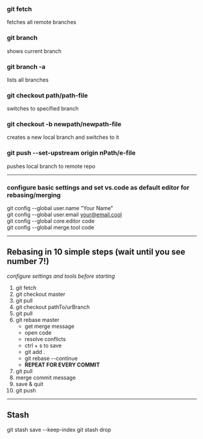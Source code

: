 ### git fetch
fetches all remote branches

### git branch
shows current branch

### git branch -a
lists all branches

### git checkout path/path-file
switches to specified branch

### git checkout -b newpath/newpath-file
creates a new local branch and switches to it

### git push --set-upstream origin nPath/e-file
pushes local branch to remote repo

---

### configure basic settings and set vs.code as default editor for rebasing/merging
git config --global user.name "Your Name"  
git config --global user.email your@email.cool  
git config --global core.editor code  
git config --global merge.tool code  
  
---

## Rebasing in 10 simple steps (wait until you see number 7!)
*configure settings and tools before starting*
1. git fetch
2. git checkout master
3. git pull
4. git checkout pathTo/urBranch
5. git pull
6. git rebase master
    * get merge message
    * open code
    * resolve conflicts
    * ctrl + s to save
    * git add .
    * git rebase --continue
    * **REPEAT FOR EVERY COMMIT**
7. git pull
8. merge commit message
9. save & quit
10. git push

---

## Stash
git stash save --keep-index
git stash drop